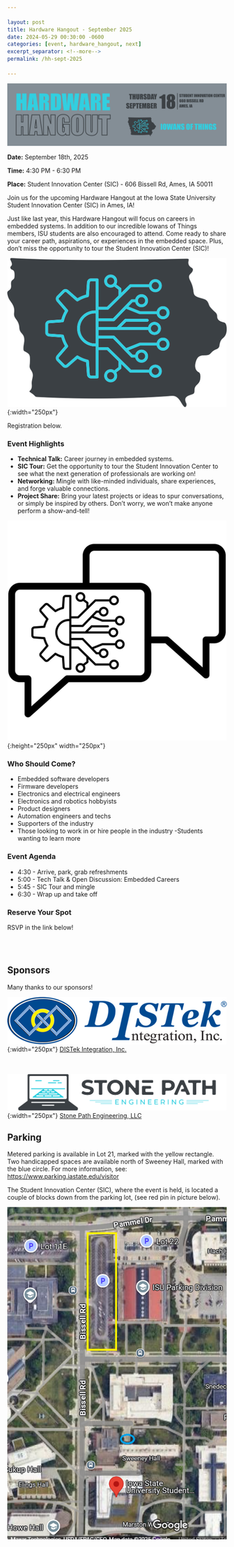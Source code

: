 ```yaml
---

layout: post
title: Hardware Hangout - September 2025
date: 2024-05-29 00:30:00 -0600
categories: [event, hardware_hangout, next]
excerpt_separator: <!--more-->
permalink: /hh-sept-2025

---
```


![Banner](/assets/images/banner_hardware_hangout_2025_09.png)

**Date:**  September 18th, 2025

**Time:**  4:30 PM - 6:30 PM

**Place:** Student Innovation Center (SIC) - 606 Bissell Rd, Ames, IA 50011

Join us for the upcoming Hardware Hangout at the Iowa State University Student Innovation Center (SIC) in Ames, IA!

Just like last year, this Hardware Hangout will focus on careers in embedded systems. In addition to our incredible Iowans of Things members, ISU students are also encouraged to attend. Come ready to share your career path, aspirations, or experiences in the embedded space. Plus, don’t miss the opportunity to tour the Student Innovation Center (SIC)!


![Logo](/assets/images/iowans_of_things.png){:width="250px"}

Registration below.

<!--more-->  
<!--the above "comment" tells the main page where to put the break-->

### Event Highlights

- **Technical Talk:** Career journey in embedded systems. 
- **SIC Tour:** Get the opportunity to tour the Student Innovation Center to see what the next generation of professionals are working on!
- **Networking:** Mingle with like-minded individuals, share experiences, and forge valuable connections.
- **Project Share:** Bring your latest projects or ideas to spur conversations, or simply be inspired by others. Don’t worry, we won’t make anyone perform a show-and-tell!

![Icon](/assets/images/icon_hardware_hangout.png){:height="250px" width="250px"}

### Who Should Come?

- Embedded software developers
- Firmware developers
- Electronics and electrical engineers
- Electronics and robotics hobbyists
- Product designers
- Automation engineers and techs
- Supporters of the industry
- Those looking to work in or hire people in the industry
-Students wanting to learn more

### Event Agenda

- 4:30 - Arrive, park, grab refreshments
- 5:00 - Tech Talk & Open Discussion: Embedded Careers
- 5:45 - SIC Tour and mingle
- 6:30 - Wrap up and take off

### Reserve Your Spot

RSVP in the link below!
<script charset="utf-8" type="text/javascript" src="//js.hsforms.net/forms/embed/v2.js"></script>
<script>
hbspt.forms.create({
portalId: "48052701",
formId: "17d30435-2f13-4e96-afb3-83e4bd540b69",
region: "na1"
});
</script>

<br /><br />

## Sponsors

Many thanks to our sponsors!

![DISTek Logo](/assets/images/DISTek_Logo.png){:width="250px"}
[DISTek Integration, Inc.](https://distek.com/)

<br /><br />
![SPE Logo](/assets/images/logo_stonepath_horiz.png){:width="250px"}
[Stone Path Engineering, LLC](https://stonepathengineering.com/)


## Parking 

Metered parking is available in Lot 21, marked with the yellow rectangle. Two handicapped spaces are available north of Sweeney Hall, marked with the blue circle. For more information, see: https://www.parking.iastate.edu/visitor 

The Student Innovation Center (SIC), where the event is held, is located a couple of blocks down from the parking lot, (see red pin in picture below). 


![Parking Image](../assets/images/ISU_Parking.png)